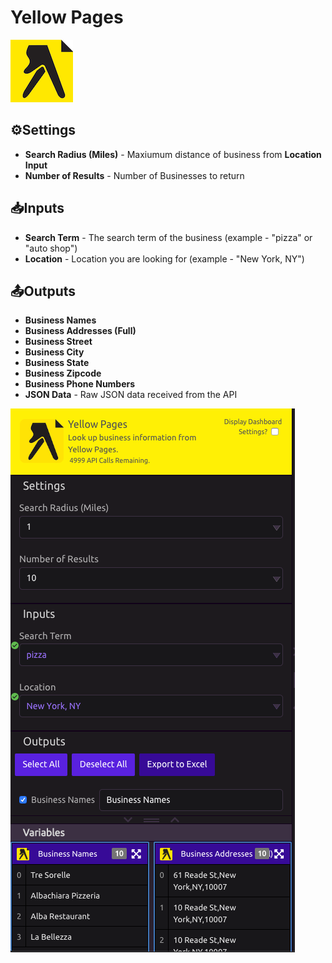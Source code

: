 # Yellow Pages

![Look up business information from Yellow Pages.](../../.gitbook/assets/yellow_pages%20%281%29.png)

## ⚙Settings

* **Search Radius \(Miles\)** - Maxiumum distance of business from **Location Input**
* **Number of Results** - Number of Businesses to return

## 📥Inputs

* **Search Term** - The search term of the business \(example - "pizza" or "auto shop"\)
* **Location** - Location you are looking for \(example - "New York, NY"\)

## 📤Outputs

* **Business Names**
* **Business Addresses \(Full\)**
* **Business Street**
* **Business City**
* **Business State**
* **Business Zipcode**
* **Business Phone Numbers**
* **JSON Data** - Raw JSON data received from the API

![](../../.gitbook/assets/yellow_pages_ex.png)

